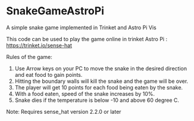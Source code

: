 # SnakeGameAstroPi
A simple snake game implemented in Trinket and Astro Pi Vis

This code can be used to play the game online in trinket Astro Pi : https://trinket.io/sense-hat 

Rules of the game:
   1. Use Arrow keys on your PC to move the snake in the desired direction and eat food to gain points.
   2. Hitting the boundary walls will kill the snake and the game will be over.
   3. The player will get 10 points for each food being eaten by the snake.
   4. With a food eaten, speed of the snake increases by 10%.
   5. Snake dies if the temperature is below -10 and above 60 degree C.

Note: Requires sense_hat version 2.2.0 or later
